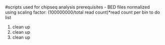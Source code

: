 \#scripts used for chipseq analysis
prerequisites - BED files normalized using scaling factor: (100000000/total read count)*read count per bin
to do list
1. clean up
2. clean   up
3. clean     up


